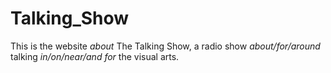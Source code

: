 # Talking_Show

This is the website *about* The Talking Show, a radio show *about/for/around* talking *in/on/near/and for* the visual arts.
